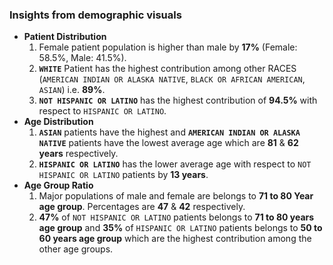 
### Insights from demographic visuals

  - **Patient Distribution**
    1.  Female patient population is higher than male by **17%**
        (Female: 58.5%, Male: 41.5%).
    2.  **`WHITE`** Patient has the highest contribution among other
        RACES (`AMERICAN INDIAN OR ALASKA NATIVE`, `BLACK OR AFRICAN
        AMERICAN`, `ASIAN`) i.e. **89%**.
    3.  **`NOT HISPANIC OR LATINO`** has the highest contribution of
        **94.5%** with respect to `HISPANIC OR LATINO`.
  - **Age Distribution**
    1.  **`ASIAN`** patients have the highest and **`AMERICAN INDIAN OR
        ALASKA NATIVE`** patients have the lowest average age which are
        **81** & **62 years** respectively.
    2.  **`HISPANIC OR LATINO`** has the lower average age with respect
        to `NOT HISPANIC OR LATINO` patients by **13 years**.
  - **Age Group Ratio**
    1.  Major populations of male and female are belongs to **71 to 80
        Year age group**. Percentages are **47** & **42** respectively.
    2.  **47%** of `NOT HISPANIC OR LATINO` patients belongs to **71 to
        80 years age group** and **35%** of `HISPANIC OR LATINO`
        patients belongs to **50 to 60 years age group** which are the
        highest contribution among the other age groups.
